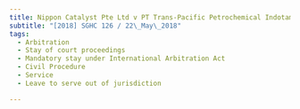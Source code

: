 ```yaml
---
title: Nippon Catalyst Pte Ltd v PT Trans-Pacific Petrochemical Indotama and another 
subtitle: "[2018] SGHC 126 / 22\_May\_2018"
tags:
  - Arbitration
  - Stay of court proceedings
  - Mandatory stay under International Arbitration Act
  - Civil Procedure
  - Service
  - Leave to serve out of jurisdiction

---
```


